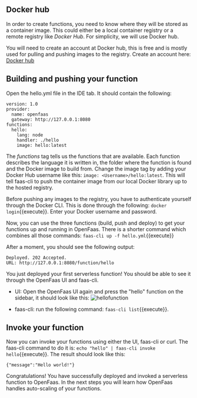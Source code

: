 ## Docker hub
In order to create functions, you need to know where they will be stored as a container image. This could either be a local container registry or a remote registry like *Docker Hub*. For simplicity, we will use Docker hub.

You will need to create an account at Docker hub, this is free and is mostly used for pulling and pushing images to the registry. Create an account here: [Docker hub](https://hub.docker.com/)

## Building and pushing your function
Open the hello.yml file in the IDE tab. It should contain the following: 
```
version: 1.0
provider:
  name: openfaas
  gateway: http://127.0.0.1:8080
functions:
  hello:
    lang: node
    handler: ./hello
    image: hello:latest
```

The *functions* tag tells us the functions that are available. Each function describes the language it is written in, the folder where the function is found and the Docker image to build from. Change the image tag by adding your Docker Hub username like this: ```image: <Username>/hello:latest```. This will tell faas-cli to push the container image from our local Docker library up to the hosted registry.

Before pushing any images to the registry, you have to authenticate yourself through the Docker CLI. This is done through the following: `docker login`{{execute}}. 
Enter your Docker username and password. 

Now, you can use the three functions (build, push and deploy) to get your functions up and running in OpenFaas. There is a shorter command which combines all those commands: `faas-cli up -f hello.yml`{{execute}}

After a moment, you should see the following output:

```
Deployed. 202 Accepted.
URL: http://127.0.0.1:8080/function/hello
```

You just deployed your first serverless function!
You should be able to see it through the OpenFaas UI and faas-cli.
* UI: Open the OpenFaas UI again and press the "hello" function on the sidebar, it should look like this:
![hellofunction](https://github.com/xrisaD/katacoda-scenarios/blob/main/assets/hellofunction.PNG?raw=true)

* faas-cli: run the following command:
 `faas-cli list`{{execute}}.

## Invoke your function

Now you can invoke your functions using either the UI, faas-cli or curl. The faas-cli command to do it is: `echo "hello" | faas-cli invoke hello`{{execute}}. The result should look like this:
```
{"message":"Hello world!"}
```
Congratulations! You have successfully deployed and invoked a serverless function to OpenFaas. In the next steps you will learn how OpenFaas handles auto-scaling of your functions. 
